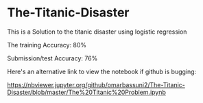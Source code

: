 # The-Titanic-Disaster
This is a Solution to the titanic disaster using logistic regression

The training Accuracy: 80%

Submission/test Accuracy: 76%

Here's an alternative link to view the notebook if github is bugging:

https://nbviewer.jupyter.org/github/omarbassuni2/The-Titanic-Disaster/blob/master/The%20Titanic%20Problem.ipynb

